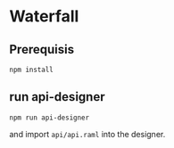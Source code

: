 # Waterfall
## Prerequisis
``` shell
npm install
```
## run api-designer
``` shell
npm run api-designer
```
and import `api/api.raml` into the designer.